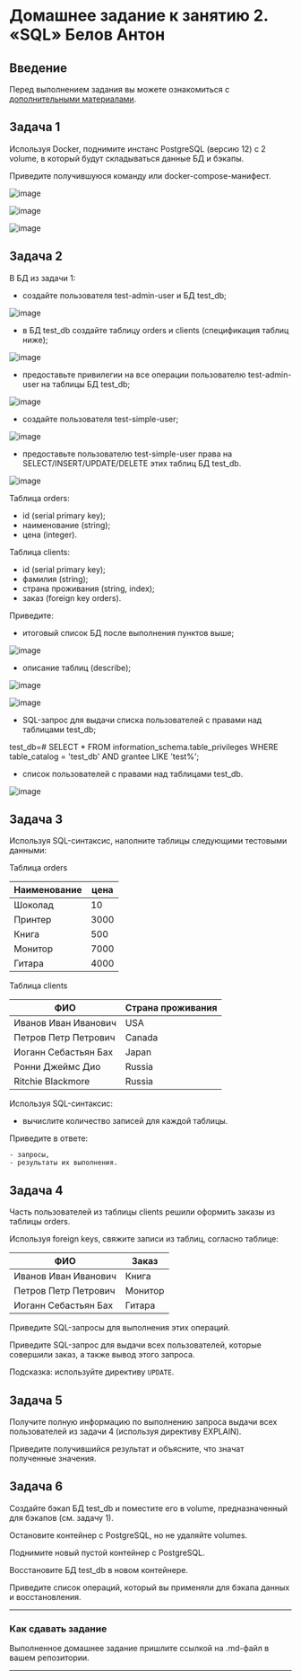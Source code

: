 # Домашнее задание к занятию 2. «SQL» Белов Антон

## Введение

Перед выполнением задания вы можете ознакомиться с 
[дополнительными материалами](https://github.com/netology-code/virt-homeworks/blob/virt-11/additional/README.md).

## Задача 1

Используя Docker, поднимите инстанс PostgreSQL (версию 12) c 2 volume, 
в который будут складываться данные БД и бэкапы.

Приведите получившуюся команду или docker-compose-манифест.

![image](https://github.com/Belovant/bd/assets/107868869/fced5d94-fb2d-4078-9a1a-f8ae7582dd70)

![image](https://github.com/Belovant/bd/assets/107868869/071c08b5-3b6b-47a0-b212-2518c9b9d880)

![image](https://github.com/Belovant/bd/assets/107868869/98e4749b-af3f-4127-918e-219e4c111cfe)

## Задача 2

В БД из задачи 1: 

- создайте пользователя test-admin-user и БД test_db;

![image](https://github.com/Belovant/bd/assets/107868869/4875718f-2bbd-45f3-860e-bd1d59174161)

- в БД test_db создайте таблицу orders и clients (спeцификация таблиц ниже);

![image](https://github.com/Belovant/bd/assets/107868869/d09eff04-ca7d-4671-9435-dd83180e3a69)
  
- предоставьте привилегии на все операции пользователю test-admin-user на таблицы БД test_db;

![image](https://github.com/Belovant/bd/assets/107868869/130ae60b-f405-48c3-a432-9e5751a71d3f)
  
- создайте пользователя test-simple-user;

![image](https://github.com/Belovant/bd/assets/107868869/fcd38407-f6e0-4ecd-a347-2d815b1d7c43)

- предоставьте пользователю test-simple-user права на SELECT/INSERT/UPDATE/DELETE этих таблиц БД test_db.

![image](https://github.com/Belovant/bd/assets/107868869/b186b0bb-3c72-462f-8810-03382d099c04)

Таблица orders:

- id (serial primary key);
- наименование (string);
- цена (integer).

Таблица clients:

- id (serial primary key);
- фамилия (string);
- страна проживания (string, index);
- заказ (foreign key orders).

Приведите:

- итоговый список БД после выполнения пунктов выше;

![image](https://github.com/Belovant/bd/assets/107868869/502f9fe9-da1c-486a-82db-00ec78794fe7)

- описание таблиц (describe);

![image](https://github.com/Belovant/bd/assets/107868869/b5bf4d03-4c4e-4d06-9ece-b4e77c818c27)

![image](https://github.com/Belovant/bd/assets/107868869/651dfb5d-613c-4d0f-85a1-a3cdcd4a2735)

- SQL-запрос для выдачи списка пользователей с правами над таблицами test_db;

test_db=# SELECT * FROM information_schema.table_privileges WHERE table_catalog = 'test_db' AND grantee LIKE 'test%';

- список пользователей с правами над таблицами test_db.

![image](https://github.com/Belovant/bd/assets/107868869/e12ae295-380a-4bf8-9afc-4fa374d76472)

## Задача 3

Используя SQL-синтаксис, наполните таблицы следующими тестовыми данными:

Таблица orders

|Наименование|цена|
|------------|----|
|Шоколад| 10 |
|Принтер| 3000 |
|Книга| 500 |
|Монитор| 7000|
|Гитара| 4000|

Таблица clients

|ФИО|Страна проживания|
|------------|----|
|Иванов Иван Иванович| USA |
|Петров Петр Петрович| Canada |
|Иоганн Себастьян Бах| Japan |
|Ронни Джеймс Дио| Russia|
|Ritchie Blackmore| Russia|

Используя SQL-синтаксис:
- вычислите количество записей для каждой таблицы.

Приведите в ответе:

    - запросы,
    - результаты их выполнения.

## Задача 4

Часть пользователей из таблицы clients решили оформить заказы из таблицы orders.

Используя foreign keys, свяжите записи из таблиц, согласно таблице:

|ФИО|Заказ|
|------------|----|
|Иванов Иван Иванович| Книга |
|Петров Петр Петрович| Монитор |
|Иоганн Себастьян Бах| Гитара |

Приведите SQL-запросы для выполнения этих операций.

Приведите SQL-запрос для выдачи всех пользователей, которые совершили заказ, а также вывод этого запроса.
 
Подсказка: используйте директиву `UPDATE`.

## Задача 5

Получите полную информацию по выполнению запроса выдачи всех пользователей из задачи 4 
(используя директиву EXPLAIN).

Приведите получившийся результат и объясните, что значат полученные значения.

## Задача 6

Создайте бэкап БД test_db и поместите его в volume, предназначенный для бэкапов (см. задачу 1).

Остановите контейнер с PostgreSQL, но не удаляйте volumes.

Поднимите новый пустой контейнер с PostgreSQL.

Восстановите БД test_db в новом контейнере.

Приведите список операций, который вы применяли для бэкапа данных и восстановления. 

---

### Как cдавать задание

Выполненное домашнее задание пришлите ссылкой на .md-файл в вашем репозитории.

---

